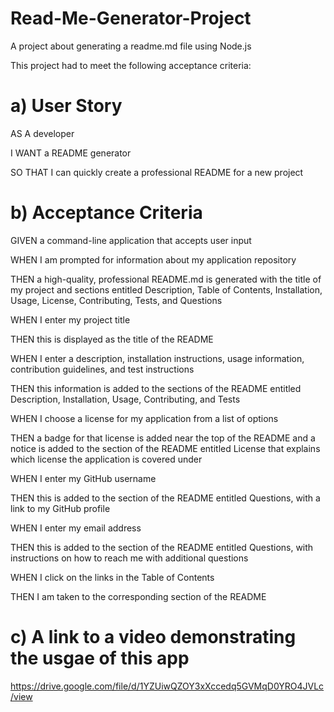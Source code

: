 # Read-Me-Generator-Project

A project about generating a readme.md file using Node.js

This project had to meet the following acceptance criteria:

# a) User Story

AS A developer

I WANT a README generator

SO THAT I can quickly create a professional README for a new project


# b) Acceptance Criteria

GIVEN a command-line application that accepts user input

WHEN I am prompted for information about my application repository

THEN a high-quality, professional README.md is generated with the title of my project and sections entitled Description, Table of Contents, Installation, Usage, License, Contributing, Tests, and Questions

WHEN I enter my project title

THEN this is displayed as the title of the README

WHEN I enter a description, installation instructions, usage information, contribution guidelines, and test instructions

THEN this information is added to the sections of the README entitled Description, Installation, Usage, Contributing, and Tests

WHEN I choose a license for my application from a list of options

THEN a badge for that license is added near the top of the README and a notice is added to the section of the README entitled License that explains which license the application is covered under

WHEN I enter my GitHub username

THEN this is added to the section of the README entitled Questions, with a link to my GitHub profile

WHEN I enter my email address

THEN this is added to the section of the README entitled Questions, with instructions on how to reach me with additional questions

WHEN I click on the links in the Table of Contents

THEN I am taken to the corresponding section of the README


# c) A link to a video demonstrating the usgae of this app

 https://drive.google.com/file/d/1YZUiwQZOY3xXccedq5GVMqD0YRO4JVLc/view
 
 
